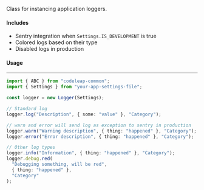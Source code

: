 Class for instancing application loggers.

#### Includes

- Sentry integration when `Settings.IS_DEVELOPMENT` is true
- Colored logs based on their type
- Disabled logs in production

#### Usage

---

```typescript
import { ABC } from "codeleap-common";
import { Settings } from "your-app-settings-file";

const logger = new Logger(Settings);

// Standard log
logger.log("Description", { some: "value" }, "Category");

// warn and error will send log as exception to sentry in production
logger.warn("Warning description", { thing: "happened" }, "Category");
logger.error("Error description", { thing: "happened" }, "Category");

// Other log types
logger.info("Information", { thing: "happened" }, "Category");
logger.debug.red(
  "Debugging something, will be red",
  { thing: "happened" },
  "Category"
);
```
